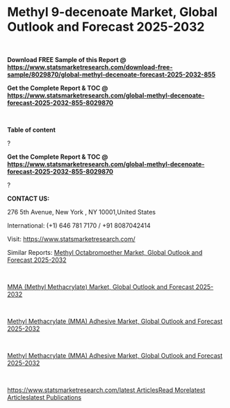<h1>Methyl 9-decenoate Market, Global Outlook and Forecast 2025-2032</h1><br/><p><strong>Download FREE Sample of this Report @ <a href="https://www.statsmarketresearch.com/download-free-sample/8029870/global-methyl-decenoate-forecast-2025-2032-855">https://www.statsmarketresearch.com/download-free-sample/8029870/global-methyl-decenoate-forecast-2025-2032-855</a></strong></p>
 
 
 
 <div><b>Get the Complete Report & TOC @ <a href="https://www.statsmarketresearch.com/global-methyl-decenoate-forecast-2025-2032-855-8029870">https://www.statsmarketresearch.com/global-methyl-decenoate-forecast-2025-2032-855-8029870</a></b></div>
 
 
 
 <p><br />
 
 <b>Table of content</b></p>
 
 
 
 <p>? </p>
 
 
 
 <div><b>Get the Complete Report & TOC @ <a href="https://www.statsmarketresearch.com/global-methyl-decenoate-forecast-2025-2032-855-8029870">https://www.statsmarketresearch.com/global-methyl-decenoate-forecast-2025-2032-855-8029870</a></b></div>
 
 
 
 <p>? </p>
 
 
 
 <p><b>CONTACT US:</b><br />
 
 276 5th Avenue, New York , NY 10001,United States<br />
 
 International: (+1) 646 781 7170 / +91 8087042414<br />
 
 Visit: <a href="https://www.statsmarketresearch.com/">https://www.statsmarketresearch.com/</a><br />
 
 Similar Reports: <a href="https://www.statsmarketresearch.com/global-methyl-decenoate-forecast-2025-2032-855-8029870">Methyl Octabromoether Market, Global Outlook and Forecast 2025-2032</a><br />
 
 <br />
 
 <a href="https://www.statsmarketresearch.com/global-methyl-decenoate-forecast-2025-2032-855-8029870">MMA (Methyl Methacrylate) Market, Global Outlook and Forecast 2025-2032</a><br />
 
 <br />
 
 <a href="https://www.statsmarketresearch.com/global-methyl-decenoate-forecast-2025-2032-855-8029870">Methyl Methacrylate (MMA) Adhesive Market, Global Outlook and Forecast 2025-2032</a><br />
 
 <br />
 
 <a href="https://www.statsmarketresearch.com/global-methyl-decenoate-forecast-2025-2032-855-8029870">Methyl Methacrylate (MMA) Adhesive Market, Global Outlook and Forecast 2025-2032</a><br />
 
 <br />
 
 <a href="https://gyeongbokgung.com">https://www.statsmarketresearch.com/</a><a href="https://hallyeomaritime.com">latest Articles</a><a href="https://jingwansa.com">Read More</a><a href="https://nguoiviet.jp/">latest Articles</a><a href="https://www.intelmarketresearch.com/">latest Publications</a></p>
